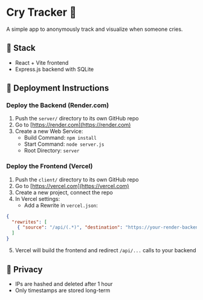 # Cry Tracker 🥲

A simple app to anonymously track and visualize when someone cries.

## 🧱 Stack
- React + Vite frontend
- Express.js backend with SQLite

## 🚀 Deployment Instructions

### Deploy the Backend (Render.com)
1. Push the `server/` directory to its own GitHub repo
2. Go to [https://render.com](https://render.com)
3. Create a new Web Service:
   - Build Command: `npm install`
   - Start Command: `node server.js`
   - Root Directory: `server`

### Deploy the Frontend (Vercel)
1. Push the `client/` directory to its own GitHub repo
2. Go to [https://vercel.com](https://vercel.com)
3. Create a new project, connect the repo
4. In Vercel settings:
   - Add a Rewrite in `vercel.json`:
```json
{
  "rewrites": [
    { "source": "/api/(.*)", "destination": "https://your-render-backend-url.onrender.com/api/$1" }
  ]
}
```

5. Vercel will build the frontend and redirect `/api/...` calls to your backend

## 🔐 Privacy
- IPs are hashed and deleted after 1 hour
- Only timestamps are stored long-term
